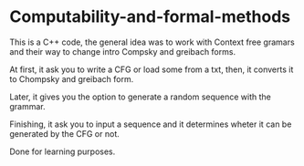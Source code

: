 # Computability-and-formal-methods


This is a C++ code, the general idea was to work with Context free gramars and their way to change intro Compsky and greibach forms.

At first, it ask you to write a CFG or load some from a txt, then, it converts it to Chompsky and greibach form.

Later, it gives you the option to generate a random sequence with the grammar.

Finishing, it ask you to input a sequence and it determines wheter it can be generated by the CFG or not.

Done for learning purposes.

